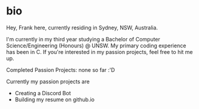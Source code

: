 # bio

Hey, Frank here, currently residing in Sydney, NSW, Australia. 

I'm currently in my third year studying a Bachelor of Computer Science/Engineering (Honours) @ UNSW. My primary coding experience has been in C. If you're interested in my passion projects, feel free to hit me up. 

Completed Passion Projects:
none so far :'D

Currently my passion projects are
- Creating a Discord Bot
- Building my resume on github.io
